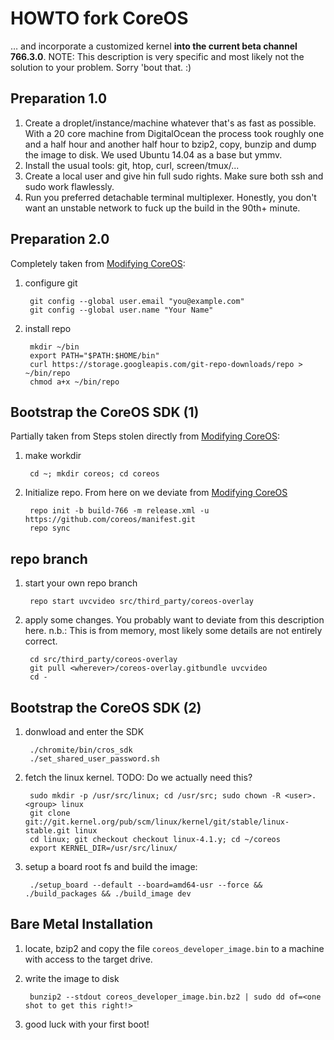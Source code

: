 # HOWTO fork CoreOS

… and incorporate a customized kernel **into the current beta channel 766.3.0**. NOTE: This description is very specific and most likely not the solution to your problem. Sorry 'bout that. :)

## Preparation 1.0

1. Create a droplet/instance/machine whatever that's as fast as possible. With a 20 core machine from DigitalOcean the process took roughly one and a half hour and another half hour to bzip2, copy, bunzip and dump the image to disk. We used Ubuntu 14.04 as a base but ymmv.
2. Install the usual tools: git, htop, curl, screen/tmux/...
3. Create a local user and give hin full sudo rights. Make sure both ssh and sudo work flawlessly.
4. Run you preferred detachable terminal multiplexer. Honestly, you don't want an unstable network to fuck up the build in the 90th+ minute.

## Preparation 2.0

Completely taken from [Modifying CoreOS](https://coreos.com/os/docs/latest/sdk-modifying-coreos.html):

1. configure git

		git config --global user.email "you@example.com"
		git config --global user.name "Your Name"
2. install repo

		mkdir ~/bin
		export PATH="$PATH:$HOME/bin"
		curl https://storage.googleapis.com/git-repo-downloads/repo > ~/bin/repo
		chmod a+x ~/bin/repo

## Bootstrap the CoreOS SDK (1)

Partially taken from Steps stolen directly from [Modifying CoreOS](https://coreos.com/os/docs/latest/sdk-modifying-coreos.html):

1. make workdir
	
		cd ~; mkdir coreos; cd coreos

2. Initialize repo. From here on we deviate from [Modifying CoreOS](https://coreos.com/os/docs/latest/sdk-modifying-coreos.html)

		repo init -b build-766 -m release.xml -u https://github.com/coreos/manifest.git
		repo sync

## repo branch

1. start your own repo branch

		repo start uvcvideo src/third_party/coreos-overlay

2. apply some changes. You probably want to deviate from this description here. n.b.: This is from memory, most likely some details are not entirely correct.

		cd src/third_party/coreos-overlay
		git pull <wherever>/coreos-overlay.gitbundle uvcvideo
		cd -

## Bootstrap the CoreOS SDK (2)

1. donwload and enter the SDK

		./chromite/bin/cros_sdk
		./set_shared_user_password.sh

2. fetch the linux kernel. TODO: Do we actually need this?

		sudo mkdir -p /usr/src/linux; cd /usr/src; sudo chown -R <user>.<group> linux
		git clone git://git.kernel.org/pub/scm/linux/kernel/git/stable/linux-stable.git linux
		cd linux; git checkout checkout linux-4.1.y; cd ~/coreos
		export KERNEL_DIR=/usr/src/linux/

3. setup a board root fs and build the image:

		./setup_board --default --board=amd64-usr --force && ./build_packages && ./build_image dev

## Bare Metal Installation

1. locate, bzip2 and copy the file `coreos_developer_image.bin` to a machine with access to the target drive.
2. write the image to disk

		bunzip2 --stdout coreos_developer_image.bin.bz2 | sudo dd of=<one shot to get this right!>

3. good luck with your first boot!